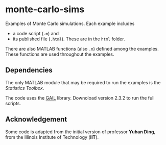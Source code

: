 # monte-carlo-sims

Examples of Monte Carlo simulations.
Each example includes
* a code script (`.m`) and
* its published file (`.html`). These are in the `html` folder.

There are also MATLAB functions (also `.m`) defined among the examples.
These functions are used throughout the examples.

## Dependencies

The only MATLAB module that may be required to run the examples is the _Statistics Toolbox_.

The code uses the [GAIL](http://gailgithub.github.io/GAIL_Dev/) library.
Downoload version 2.3.2 to run the full scripts.

## Acknowledgement

Some code is adapted from the initial version of professor **Yuhan Ding**, from the Illinois Institute of Technology (**IIT**).
